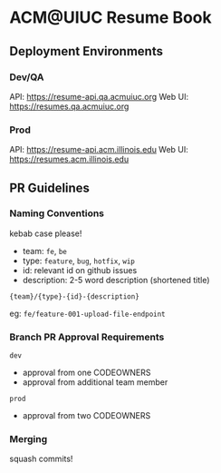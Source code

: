 # ACM@UIUC Resume Book

## Deployment Environments
### Dev/QA
API: https://resume-api.qa.acmuiuc.org
Web UI: https://resumes.qa.acmuiuc.org

### Prod
API: https://resume-api.acm.illinois.edu
Web UI: https://resumes.acm.illinois.edu

## PR Guidelines

### Naming Conventions

kebab case please!

- team: `fe`, `be`
- type: `feature`, `bug`, `hotfix`, `wip`
- id: relevant id on github issues
- description: 2-5 word description (shortened title)

`{team}/{type}-{id}-{description}`

eg: `fe/feature-001-upload-file-endpoint`

### Branch PR Approval Requirements

`dev`

- approval from one CODEOWNERS
- approval from additional team member

`prod`

- approval from two CODEOWNERS

### Merging

squash commits!

